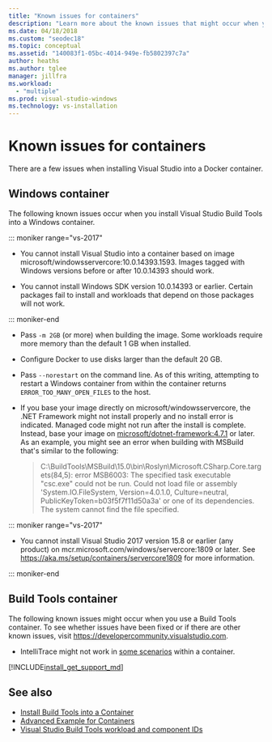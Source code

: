 ```yaml
---
title: "Known issues for containers"
description: "Learn more about the known issues that might occur when you install Visual Studio Build Tools into a Windows container."
ms.date: 04/18/2018
ms.custom: "seodec18"
ms.topic: conceptual
ms.assetid: "140083f1-05bc-4014-949e-fb5802397c7a"
author: heaths
ms.author: tglee
manager: jillfra
ms.workload:
  - "multiple"
ms.prod: visual-studio-windows
ms.technology: vs-installation
---
```

# Known issues for containers

There are a few issues when installing Visual Studio into a Docker container.

## Windows container

The following known issues occur when you install Visual Studio Build Tools into a Windows container.

::: moniker range="vs-2017"

* You cannot install Visual Studio into a container based on image microsoft/windowsservercore:10.0.14393.1593. Images tagged with Windows versions before or after 10.0.14393 should work.

* You cannot install Windows SDK version 10.0.14393 or earlier. Certain packages fail to install and workloads that depend on those packages will not work.

::: moniker-end

* Pass `-m 2GB` (or more) when building the image. Some workloads require more memory than the default 1 GB when installed.
* Configure Docker to use disks larger than the default 20 GB.
* Pass `--norestart` on the command line. As of this writing, attempting to restart a Windows container from within the container returns `ERROR_TOO_MANY_OPEN_FILES` to the host.
* If you base your image directly on microsoft/windowsservercore, the .NET Framework might not install properly and no install error is indicated. Managed code might not run after the install is complete. Instead, base your image on [microsoft/dotnet-framework:4.7.1](https://hub.docker.com/r/microsoft/dotnet-framework) or later. As an example, you might see an error when building with MSBuild that's similar to the following:

  > C:\BuildTools\MSBuild\15.0\bin\Roslyn\Microsoft.CSharp.Core.targets(84,5): error MSB6003: The specified task executable "csc.exe" could not be run. Could not load file or assembly 'System.IO.FileSystem, Version=4.0.1.0, Culture=neutral, PublicKeyToken=b03f5f7f11d50a3a' or one of its dependencies. The system cannot find the file specified.

::: moniker range="vs-2017"

* You cannot install Visual Studio 2017 version 15.8 or earlier (any product) on mcr.microsoft.com/windows/servercore:1809 or later. See https://aka.ms/setup/containers/servercore1809 for more information.

::: moniker-end

## Build Tools container

The following known issues might occur when you use a Build Tools container. To see whether issues have been fixed or if there are other known issues, visit https://developercommunity.visualstudio.com.

* IntelliTrace might not work in [some scenarios](https://github.com/Microsoft/vstest/issues/940) within a container.

[!INCLUDE[install_get_support_md](includes/install_get_support_md.md)]

## See also

* [Install Build Tools into a Container](build-tools-container.md)
* [Advanced Example for Containers](advanced-build-tools-container.md)
* [Visual Studio Build Tools workload and component IDs](workload-component-id-vs-build-tools.md)
